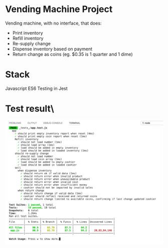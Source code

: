# Vending Machine Project

Vending machine, with no interface, that does:

* Print inventory
* Refill inventory
* Re-supply change
* Dispense inventory based on payment
* Return change as coins (eg. $0.35 is 1 quarter and 1 dime)


# Stack

Javascript ES6
Testing in Jest

# Test result\

![Test results](https://github.com/plinioprado/adp-vmachine/raw/master/img/Screen%20Shot%202017-08-21%20at%2008.52.08.png)